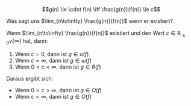 
$$g(n) \le \cdot f(n) \iff \frac{g(n)}{f(n)} \le c$$

Was sagt uns $\lim_{n\to\infty} \frac{g(n)}{f(n)}$ wenn er existiert?

Wenn $\lim_{n\to\infty} \frac{g(n)}{f(n)}$ existiert und den Wert $c \in \mathbb R_{\ge0} v\lbrace\infty\rbrace$ hat, dann:

1. Wenn $c=0$, dann ist $g\in o(f)$
2. Wenn $c = \infty$, dann ist $g \in \omega(f)$
3. Wenn $0 < c < \infty$, dann ist $g \in \theta(f)$

Daraus ergibt sich:
- Wenn $0 > c > \infty$, dann ist $g \in \Omega(f)$
- Wenn $c < \infty$, dann ist $g \in O(f)$ 

